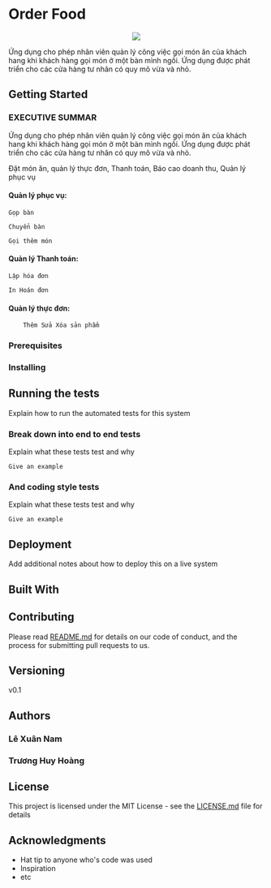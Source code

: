 # Order Food
<p align="center">
  <img src="http://chupanhsanpham.esy.es/phat-dong-cuoc-thi-anh-voi-chu-de-uit-my-dream/"/>
</p>
Ứng dụng cho phép nhân viên quản lý công việc gọi món ăn của khách hang khi khách hàng gọi món ở một bàn mình ngồi. Ứng dụng được phát triển cho các cửa hàng tư nhân có quy mô vừa và nhỏ.

## Getting Started 

### EXECUTIVE SUMMAR

Ứng dụng cho phép nhân viên quản lý công việc gọi món ăn của khách hang khi khách hàng gọi món ở một bàn mình ngồi. Ứng dụng được phát triển cho các cửa hàng tư nhân có quy mô vừa và nhỏ.

Đặt món ăn, quản lý thực đơn, Thanh toán, Báo cao doanh thu, Quản lý phục vụ
#### Quản lý phục vụ: 
```		
Gọp bàn

```
```	
Chuyển bàn

```	
```	 
Gọi thêm món

```	

#### Quản lý Thanh toán:
```	
Lập hóa đơn 

```
```
In Hoán đơn

```
#### Quản lý thực đơn:
```
	Thêm Sửa Xóa sản phẩm
```


### Prerequisites


### Installing


## Running the tests

Explain how to run the automated tests for this system

### Break down into end to end tests

Explain what these tests test and why

```
Give an example
```

### And coding style tests

Explain what these tests test and why

```
Give an example
```

## Deployment

Add additional notes about how to deploy this on a live system

## Built With


## Contributing

Please read [README.md](https://github.com/namlxuit056/OrderFood) for details on our code of conduct, and the process for submitting pull requests to us.

## Versioning

v0.1

## Authors
### Lê Xuân Nam			
### Trương Huy Hoàng	

## License

This project is licensed under the MIT License - see the [LICENSE.md](LICENSE.md) file for details

## Acknowledgments

* Hat tip to anyone who's code was used
* Inspiration
* etc